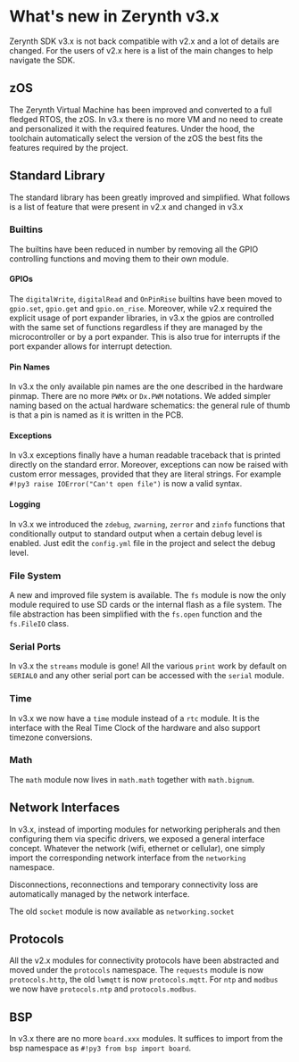 # What's new in Zerynth v3.x

Zerynth SDK v3.x is not back compatible with v2.x and a lot of details are changed. For the users of v2.x here is a list of the main changes to help navigate the SDK.

## zOS

The Zerynth Virtual Machine has been improved and converted to a full fledged RTOS, the zOS. In v3.x there is no more VM and no need to create and personalized it with the required features. Under the hood, the toolchain automatically select the version of the zOS the best fits the features required by the project.

## Standard Library

The standard library has been greatly improved and simplified. What follows is a list of feature that were present in v2.x and changed in v3.x

### Builtins

The builtins have been reduced in number by removing all the GPIO controlling functions and moving them to their own module. 

#### GPIOs
The `digitalWrite`, `digitalRead` and `OnPinRise` builtins have been moved to `gpio.set`, `gpio.get` and `gpio.on_rise`. Moreover, while v2.x required the explicit usage of port expander libraries, in v3.x the gpios are controlled with the same set of functions regardless if they are managed by the microcontroller or by a port expander. This is also true for interrupts if the port expander allows for interrupt detection.

#### Pin Names
In v3.x the only available pin names are the one described in the hardware pinmap. There are no more `PWMx` or `Dx.PWM` notations. We added simpler naming based on the actual hardware schematics: the general rule of thumb is that a pin is named as it is written in the PCB.

#### Exceptions
In v3.x exceptions finally have a human readable traceback that is printed directly on the standard error. Moreover, exceptions can now be raised with custom error messages, provided that they are literal strings. For example ```#!py3 raise IOError("Can't open file")``` is now a valid syntax.

#### Logging
In v3.x we introduced the `zdebug`, `zwarning`, `zerror` and `zinfo` functions that conditionally output to standard output when a certain debug level is enabled. Just edit the `config.yml` file in the project and select the debug level.

### File System
A new and improved file system is available. The `fs` module is now the only module required to use SD cards or the internal flash as a file system. The file abstraction has been simplified with the `fs.open` function and the `fs.FileIO` class. 


### Serial Ports
In v3.x the `streams` module is gone! All the various `print` work by default on `SERIAL0` and any other serial port can be accessed with the `serial` module. 

### Time
In v3.x we now have a `time` module instead of a `rtc` module. It is the interface with the Real Time Clock of the hardware and also support timezone conversions.


### Math

The `math` module now lives in `math.math` together with `math.bignum`. 

## Network Interfaces

In v3.x, instead of importing modules for networking peripherals and then configuring them via specific drivers, we exposed a general interface concept. Whatever the network (wifi, ethernet or cellular), one simply import the corresponding network interface from the `networking` namespace.

Disconnections, reconnections and temporary connectivity loss are automatically managed by the network interface.

The old `socket` module is now available as `networking.socket`


## Protocols

All the v2.x modules for connectivity protocols have been abstracted and moved under the `protocols` namespace. The `requests` module is now `protocols.http`, the old `lwmqtt` is now `protocols.mqtt`. For `ntp` and `modbus` we now have `protocols.ntp` and `protocols.modbus`.


## BSP

In v3.x there are no more `board.xxx` modules. It suffices to import from the bsp namespace as ```#!py3 from bsp import board```.




